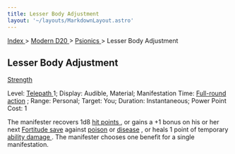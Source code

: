 ```yaml
---
title: Lesser Body Adjustment
layout: '~/layouts/MarkdownLayout.astro'
---
```


[ Index ](/) > [ Modern D20 ](/modern.d20.srd) > [ Psionics ](/modern.d20.srd/psionics) > Lesser Body Adjustment

##  Lesser Body Adjustment

[ Strength ](/modern.d20.srd/basics/ability.scores)

Level: [ Telepath ](/modern.d20.srd/classes/advanced/telepath) 1; Display:
Audible, Material; Manifestation Time: [ Full-round action](/modern.d20.srd/combat/full.round.actions) ; Range: Personal; Target: You;
Duration: Instantaneous; Power Point Cost: 1

The manifester recovers 1d8 [ hit points ](/modern.d20.srd/combat/hit.points)
, or gains a +1 bonus on his or her next [ Fortitude save](/modern.d20.srd/basics/saving.throws) against [ poison](/modern.d20.srd/environment.hazards/poison) or [ disease](/modern.d20.srd/environment.hazards/disease) , or heals 1 point of temporary
[ ability damage ](/modern.d20.srd/basics/ability.scores) . The manifester
chooses one benefit for a single manifestation.

